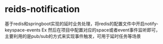 # reids-notification

基于redis和springboot实现的延时业务处理，将redis的配置文件中开启notify-keyspace-events Ex
然后在项目中配置对应的space或者event事件监听即可，主要利用的是pub/sub的方式来实现事件触发，可用于延时任务等场景
